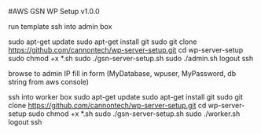 #AWS GSN WP Setup v1.0.0

run template
ssh into admin box

sudo apt-get update
sudo apt-get install git
sudo git clone https://github.com/cannontech/wp-server-setup.git
cd wp-server-setup
sudo chmod +x *.sh
sudo ./gsn-server-setup.sh
sudo ./admin.sh
logout ssh

browse to admin IP
fill in form (MyDatabase, wpuser, MyPassword, db string from aws console)

ssh into worker box
sudo apt-get update
sudo apt-get install git
sudo git clone https://github.com/cannontech/wp-server-setup.git
cd wp-server-setup
sudo chmod +x *.sh
sudo ./gsn-server-setup.sh
sudo ./worker.sh
logout ssh
